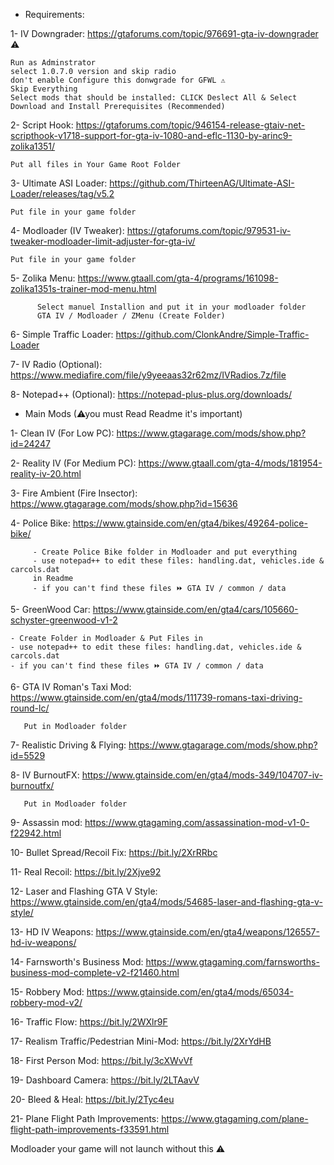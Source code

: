  - Requirements:

1- IV Downgrader: https://gtaforums.com/topic/976691-gta-iv-downgrader ⚠

    Run as Adminstrator
    select 1.0.7.0 version and skip radio
    don't enable Configure this donwgrade for GFWL ⚠
    Skip Everything 
    Select mods that should be installed: CLICK Deslect All & Select Download and Install Prerequisites (Recommended)

2- Script Hook: https://gtaforums.com/topic/946154-release-gtaiv-net-scripthook-v1718-support-for-gta-iv-1080-and-eflc-1130-by-arinc9-zolika1351/
    
    Put all files in Your Game Root Folder

3- Ultimate ASI Loader: https://github.com/ThirteenAG/Ultimate-ASI-Loader/releases/tag/v5.2
    
    Put file in your game folder

4- Modloader (IV Tweaker): https://gtaforums.com/topic/979531-iv-tweaker-modloader-limit-adjuster-for-gta-iv/
    
    Put file in your game folder

5- Zolika Menu: https://www.gtaall.com/gta-4/programs/161098-zolika1351s-trainer-mod-menu.html

          Select manuel Installion and put it in your modloader folder
          GTA IV / Modloader / ZMenu (Create Folder)

6- Simple Traffic Loader: https://github.com/ClonkAndre/Simple-Traffic-Loader

7- IV Radio (Optional): https://www.mediafire.com/file/y9yeeaas32r62mz/IVRadios.7z/file

8- Notepad++ (Optional): https://notepad-plus-plus.org/downloads/
    
- Main Mods (⚠you must Read Readme it's important)

1- Clean IV (For Low PC): https://www.gtagarage.com/mods/show.php?id=24247

2- Reality IV (For Medium PC): https://www.gtaall.com/gta-4/mods/181954-reality-iv-20.html

3- Fire Ambient (Fire Insector): https://www.gtagarage.com/mods/show.php?id=15636

4- Police Bike: https://www.gtainside.com/en/gta4/bikes/49264-police-bike/
           
         - Create Police Bike folder in Modloader and put everything
         - use notepad++ to edit these files: handling.dat, vehicles.ide & carcols.dat
         in Readme
         - if you can't find these files ⏩ GTA IV / common / data 

5- GreenWood Car: https://www.gtainside.com/en/gta4/cars/105660-schyster-greenwood-v1-2

    - Create Folder in Modloader & Put Files in
    - use notepad++ to edit these files: handling.dat, vehicles.ide & carcols.dat
    - if you can't find these files ⏩ GTA IV / common / data 

6- GTA IV Roman's Taxi Mod: https://www.gtainside.com/en/gta4/mods/111739-romans-taxi-driving-round-lc/

       Put in Modloader folder

7- Realistic Driving & Flying: https://www.gtagarage.com/mods/show.php?id=5529

8- IV BurnoutFX: https://www.gtainside.com/en/gta4/mods-349/104707-iv-burnoutfx/

       Put in Modloader folder

9- Assassin mod: https://www.gtagaming.com/assassination-mod-v1-0-f22942.html

10- Bullet Spread/Recoil Fix: https://bit.ly/2XrRRbc

11- Real Recoil: https://bit.ly/2Xjve92

12- Laser and Flashing GTA V Style: https://www.gtainside.com/en/gta4/mods/54685-laser-and-flashing-gta-v-style/

13- HD IV Weapons: https://www.gtainside.com/en/gta4/weapons/126557-hd-iv-weapons/

14- Farnsworth's Business Mod: https://www.gtagaming.com/farnsworths-business-mod-complete-v2-f21460.html

15- Robbery Mod: https://www.gtainside.com/en/gta4/mods/65034-robbery-mod-v2/

16- Traffic Flow: https://bit.ly/2WXlr9F

17- Realism Traffic/Pedestrian Mini-Mod: https://bit.ly/2XrYdHB

18- First Person Mod: https://bit.ly/3cXWvVf

19- Dashboard Camera: https://bit.ly/2LTAavV

20- Bleed & Heal: https://bit.ly/2Tyc4eu

21- Plane Flight Path Improvements: https://www.gtagaming.com/plane-flight-path-improvements-f33591.html



Modloader
your game will not launch without this ⚠

